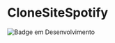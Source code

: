 # CloneSiteSpotify

![Badge em Desenvolvimento](http://img.shields.io/static/v1?label=STATUS&message=EM%20DESENVOLVIMENTO&color=GREEN&style=for-the-badge)

